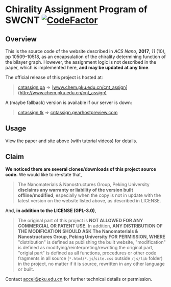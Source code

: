 # Chirality Assignment Program of SWCNT [![CodeFactor](https://www.codefactor.io/repository/github/visualer/ntassign-js/badge)](https://www.codefactor.io/repository/github/visualer/ntassign-js)

## Overview

This is the source code of the website described in _ACS Nano_, **2017**, _11_ (10), pp 10509–10518, as an encapsulation of the chirality determining function of the bilayer graph. However, the assignment logic is not described in the paper, which is implemented here, **and may be updated at any time**.

The official release of this project is hosted at:

> [cntassign.ga](http://cntassign.ga) => [www.chem.pku.edu.cn/cnt_assign](http://www.chem.pku.edu.cn/cnt_assign)

A (maybe fallback) version is available if our server is down:

> [cntassign.tk](http://cntassign.tk) => [cntassign.gearhostpreview.com](http://cntassign.gearhostpreview.com)

## Usage

View the paper and site above (with tutorial videos) for details.

## Claim

**We noticed there are several clones/downloads of this project source code.** We would like to re-state that, 

> The Nanomaterials & Nanostructures Group, Peking University **disclaims any warranty or liability of the version built offline/modified**, especially when the copy is not in update with the latest version on the website listed above, as described in LICENSE.

And, **in addition to the LICENSE (GPL-3.0)**,

> The original part of this project is **NOT ALLOWED FOR ANY COMMERCIAL OR PATENT USE.** In addition, **ANY DISTRIBUTION OF THE MODIFICATION SHOULD ASK The Nanomaterials & Nanostructures Group, Peking University FOR PERMISSION, WHERE** "distribution" is defined as publishing the built website, "modification" is defined as modifying/reinterpreting/rewriting the original part, "origial part" is defined as all functions, procedures or other code fragments in all source (`*.html`/`*.js`/`site.css` outside `/js/lib` folder) in the project, no matter if it is source, rewritten in any other language or built.

Contact accel@pku.edu.cn for further technical details or permission.